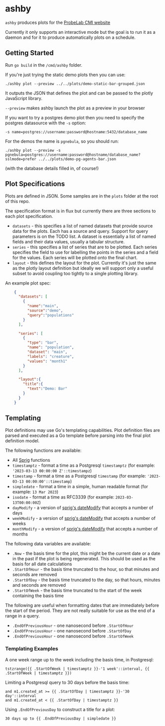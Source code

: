 # ashby

`ashby` produces plots for the [ProbeLab CMI website](https://github.com/plprobelab/website)

Currently it only supports an interactive mode but the goal is to run it as a daemon and for it to 
produce automatically plots on a schedule.

## Getting Started

Run `go build` in the `/cmd/ashby` folder.

If you're just trying the static demo plots then you can use:

	./ashby plot --preview ../../plots/demo-static-bar-grouped.json

It outputs the JSON that defines the plot and can be passed to the plotly JavaScript library.

`--preview` makes ashby launch the plot as a preview in your browser

If you want to try a postgres demo plot then you need to specify the postgres datasource with the `-s` option:

	-s name=postgres://username:password@hostname:5432/database_name

For the demos the name is `pgnebula`, so you should run:

	./ashby plot --preview -s pgnebula=postgres://username:password@hostname/database_name?sslmode=prefer ../../plots/demo-pg-agents-bar.json

(with the database details filled in, of course!)


## Plot Specifications

Plots are defined in JSON. Some samples are in the `plots` folder at the root of this repo.

The specification format is in flux but currently there are three sections to each plot specification.

 - `datasets` - this specifies a list of named datasets that provide source data for the plots. Each has a source and query. Support for query parameters is on the TODO list. A dataset is essentially a list of named fields and their data values, usually a tabular structure.
 - `series` - this specifies a list of series that are to be plotted. Each series specifies the field to use for labelling the points in the series and a field for the values. Each series will be plotted onto the final chart.
 - `layout` - this defines the layout for the plot. Currently it's just the same as the plotly layout definition but ideally we will support only a useful subset to avoid coupling too tightly to a single plotting library.


An example plot spec:

```json
	{
	  "datasets": [
	    {
	      "name":"main",
	      "source":"demo",
	      "query":"populations"
	    }
	  ],

	  "series": [
	    {
	      "type": "bar",
	      "name": "population",
	      "dataset": "main",
	      "labels": "creature",
	      "values": "month1"
	    }
	  ],

	  "layout":{
	    "title":{
	      "text":"Demo: Bar"
	    }
	  }
	}
```

## Templating

Plot definitions may use Go's templating capabilities. 
Plot definition files are parsed and executed as a Go template before parsing into the final plot definition model.

The following functions are available:

 - All [Sprig](https://masterminds.github.io/sprig/) functions 
 - `timestamptz` - format a time as a Postgresql `timestamptz`  (for example: `'2023-03-13 00:00:00 Z'::timestampz`)
 - `timestamp` - format a time as a Postgresql `timestamp`  (for example: `'2023-03-13 00:00:00'::timestamp`)
 - `simpledate` - format a time in a simple, human readable format (for example: `13 Mar 2023`)
 - `isodate` - format a time as RFC3339 (for example: `2023-03-13T00:00:00Z`)
 - `dayModify` - a version of [sprig's dateModify](https://masterminds.github.io/sprig/date.html#datemodify-mustdatemodify) that accepts a number of days
 - `weekModify` - a version of [sprig's dateModify](https://masterminds.github.io/sprig/date.html#datemodify-mustdatemodify) that accepts a number of weeks
 - `monthModify` - a version of [sprig's dateModify](https://masterminds.github.io/sprig/date.html#datemodify-mustdatemodify) that accepts a number of months

The following data variables are available:

 - `.Now` - the basis time for the plot, this might be the current date or a date in the past if the plot is being regenerated. This should be used as the basis for all date calculations
 - `.StartOfHour` - the basis time truncated to the hour, so that minutes and seconds are removed
 - `.StartOfDay` - the basis time truncated to the day, so that hours, minutes and seconds are removed
 - `.StartOfWeek` - the basis time truncated to the start of the week containing the basis time

The following are useful when formatting dates that are immediately before the start of the period.
They are not really suitable for use as the end of a range in a query.

 - `.EndOfPreviousHour` - one nanosecond before `.StartOfHour`
 - `.EndOfPreviousHour` - one nanosecond before `.StartOfDay`
 - `.EndOfPreviousHour` - one nanosecond before `.StartOfWeek`


### Templating Examples

A one week range up to the week including the basis time, in Postgresql:

	tstzrange({{ .StartOfWeek | timestamptz }}-'1 week'::interval, {{ .StartOfWeek | timestamptz }})

Limiting a Postgresql query to 30 days before the basis time:

	and m1.created_at >= {{ .StartOfDay | timestamptz }}-'30 day'::interval
	and m1.created_at < {{ .StartOfDay | timestamptz }}

Using `.EndOfPreviousDay` to construct a title for a plot:

	30 days up to {{ .EndOfPreviousDay | simpledate }}
